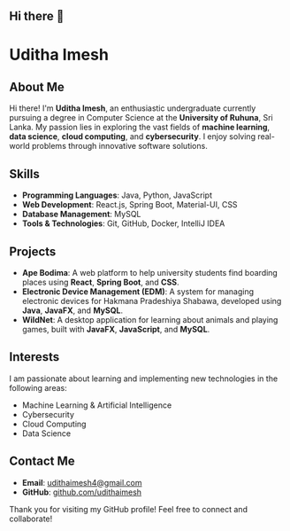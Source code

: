 ## Hi there 👋

# Uditha Imesh

## About Me
Hi there! I'm **Uditha Imesh**, an enthusiastic undergraduate currently pursuing a degree in Computer Science at the **University of Ruhuna**, Sri Lanka. My passion lies in exploring the vast fields of **machine learning**, **data science**, **cloud computing**, and **cybersecurity**. I enjoy solving real-world problems through innovative software solutions.

## Skills
- **Programming Languages**: Java, Python, JavaScript
- **Web Development**: React.js, Spring Boot, Material-UI, CSS
- **Database Management**: MySQL
- **Tools & Technologies**: Git, GitHub, Docker, IntelliJ IDEA

## Projects
- **Ape Bodima**: A web platform to help university students find boarding places using **React**, **Spring Boot**, and **CSS**.
- **Electronic Device Management (EDM)**: A system for managing electronic devices for Hakmana Pradeshiya Shabawa, developed using **Java**, **JavaFX**, and **MySQL**.
- **WildNet**: A desktop application for learning about animals and playing games, built with **JavaFX**, **JavaScript**, and **MySQL**.

## Interests
I am passionate about learning and implementing new technologies in the following areas:
- Machine Learning & Artificial Intelligence
- Cybersecurity
- Cloud Computing
- Data Science

## Contact Me
- **Email**: [udithaimesh4@gmail.com](mailto:udithaimesh4@gmail.com)
- **GitHub**: [github.com/udithaimesh](https://github.com/udithaimesh)

Thank you for visiting my GitHub profile! Feel free to connect and collaborate!

